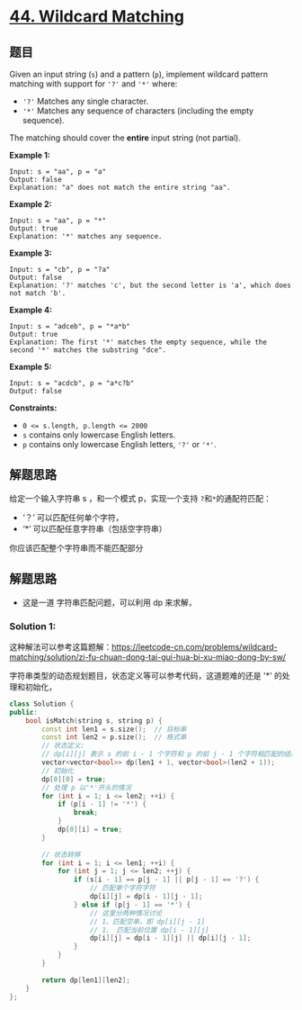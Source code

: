 # [44. Wildcard Matching](https://leetcode.com/problems/wildcard-matching/)

## 题目

Given an input string (`s`) and a pattern (`p`), implement wildcard pattern matching with support for `'?'` and `'*'` where:

- `'?'` Matches any single character.
- `'*'` Matches any sequence of characters (including the empty sequence).

The matching should cover the **entire** input string (not partial).

 

**Example 1:**

```
Input: s = "aa", p = "a"
Output: false
Explanation: "a" does not match the entire string "aa".
```

**Example 2:**

```
Input: s = "aa", p = "*"
Output: true
Explanation: '*' matches any sequence.
```

**Example 3:**

```
Input: s = "cb", p = "?a"
Output: false
Explanation: '?' matches 'c', but the second letter is 'a', which does not match 'b'.
```

**Example 4:**

```
Input: s = "adceb", p = "*a*b"
Output: true
Explanation: The first '*' matches the empty sequence, while the second '*' matches the substring "dce".
```

**Example 5:**

```
Input: s = "acdcb", p = "a*c?b"
Output: false
```

 

**Constraints:**

- `0 <= s.length, p.length <= 2000`
- `s` contains only lowercase English letters.
- `p` contains only lowercase English letters, `'?'` or `'*'`.

## 解题思路

给定一个输入字符串 s ，和一个模式 p，实现一个支持 `?`和`*`的通配符匹配：

* ‘？’ 可以匹配任何单个字符，
* ‘*’ 可以匹配任意字符串（包括空字符串）

你应该匹配整个字符串而不能匹配部分

## 解题思路

* 这是一道 字符串匹配问题，可以利用 dp 来求解，

### Solution 1:

这种解法可以参考这篇题解：https://leetcode-cn.com/problems/wildcard-matching/solution/zi-fu-chuan-dong-tai-gui-hua-bi-xu-miao-dong-by-sw/

字符串类型的动态规划题目，状态定义等可以参考代码，这道题难的还是 '*' 的处理和初始化，



````c++
class Solution {
public:
    bool isMatch(string s, string p) {
        const int len1 = s.size();  // 目标串
        const int len2 = p.size();  // 格式串
        // 状态定义:
        // dp[i][j] 表示 s 的前 i - 1 个字符和 p 的前 j - 1 个字符相匹配的结果
        vector<vector<bool>> dp(len1 + 1, vector<bool>(len2 + 1));
        // 初始化
        dp[0][0] = true;
        // 处理 p 以'*'开头的情况
        for (int i = 1; i <= len2; ++i) {
            if (p[i - 1] != '*') {
                break;
            }
            dp[0][i] = true;
        }
        
        // 状态转移
        for (int i = 1; i <= len1; ++i) {
            for (int j = 1; j <= len2; ++j) {
                if (s[i - 1] == p[j - 1] || p[j - 1] == '?') {
                    // 匹配单个字符字符
                    dp[i][j] = dp[i - 1][j - 1];
                } else if (p[j - 1] == '*') {
                    // 这里分两种情况讨论
                    // 1、匹配空串，即 dp[i][j - 1]
                    // 1、 匹配当前位置 dp[i - 1][j]
                    dp[i][j] = dp[i - 1][j] || dp[i][j - 1];
                }
            }
        }
        
        return dp[len1][len2];
    }
};
````



